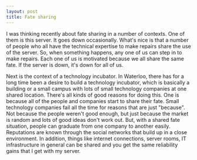 ```yaml
---
layout: post
title: Fate sharing 
---
```



I was thinking recently about fate sharing in a number of contexts. One of them is this server. It goes down occasionally. What's nice is that a number of people who all have the technical expertise to make repairs share the use of the server. So, when something happens, any one of us can step in to make repairs. Each one of us is motivated because we all share the same fate. If the server is down, it's down for all of us. 

Next is the context of a technology incubator. In Waterloo, there has for a long time been a desire to build a technology incubator, which is basically a building or a small campus with lots of small technology companies at one shared location. There's all kinds of good reasons for doing this. One is because all of the people and companies start to share their fate. Small technology companies fail all the time for reasons that are just "because". Not because the people weren't good enough, but just because the market is random and lots of good ideas don't work out. But, with a shared fate situation, people can graduate from one company to another easily. Reputations are known through the social networks that build up in a close environment. In addition, things like internet connections, server rooms, IT infrastructure in general can be shared and you get the same reliability gains that I get with my server.

